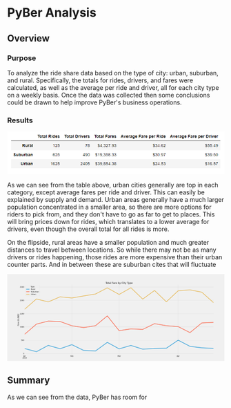 # **PyBer Analysis**

## **Overview**

### Purpose
To analyze the ride share data based on the type of city: urban, suburban, and rural. Specifically, the totals for rides, drivers, and fares were calculated, as well as the average per ride and driver, all for each city type on a weekly basis. Once the data was collected then some conclusions could be drawn to help improve PyBer's business operations.

### Results
![Table of final data for ride shares in urban/suburba/rural cities](https://github.com/Nacho567/PyBer_Analysis/blob/45055f7fea612ec513d613301deeff4022bb4cc3/Challenge_code/analysis/pyber_summary_df.png)

As we can see from the table above, urban cities generally are top in each category, except average fares per ride and driver. This can easily be explained by supply and demand. Urban areas generally have a much larger population concentrated in a smaller area, so there are more options for riders to pick from, and they don't have to go as far to get to places. This will bring prices down for rides, which translates to a lower average for drivers, even though the overall total for all rides is more.

On the flipside, rural areas have a smaller population and much greater distances to travel between locations. So while there may not be as many drivers or rides happening, those rides are more expensive than their urban counter parts. And in between these are suburban cites that will fluctuate 

![Total fare by city type line graph](https://github.com/Nacho567/PyBer_Analysis/blob/3f631b4ce007ffb525149f3470e849002d77ed3f/Challenge_code/analysis/Pyber_fare_summary.png)

## **Summary**
As we can see from the data, PyBer has room for 
